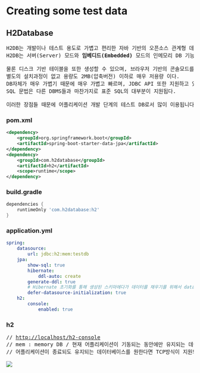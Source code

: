 # Creating some test data
## H2Database
<pre>
H2DB는 개발이나 테스트 용도로 가볍고 편리한 자바 기반의 오픈소스 관계형 데이터 베이스 관리 시스템(DBMS)이다.
H2DB는 서버(Server) 모드와 <b>임베디드(Embedded)</b> 모드의 인메모리 DB 기능을 지원한다(본 강의에서는 <b>임베디드 모드</b>를 사용한다)

물론 디스크 기반 테이블을 또한 생성할 수 있으며, 브라우저 기반의 콘솔모드를 이용할 수 있다.
별도의 설치과정이 없고 용량도 2MB(압축버전) 이하로 매우 저용량 이다.
DB자체가 매우 가볍기 때문에 매우 가볍고 빠르며, JDBC API 또한 지원하고 있다.
SQL 문법은 다른 DBMS들과 마찬가지로 표준 SQL의 대부분이 지원됩다.

이러한 장점들 때문에 어플리케이션 개발 단계의 테스트 DB로서 많이 이용됩니다.
</pre>
### pom.xml
```xml
<dependency>
    <groupId>org.springframework.boot</groupId>
    <artifactId>spring-boot-starter-data-jpa</artifactId>
</dependency>
<dependency>
    <groupId>com.h2database</groupId>
    <artifactId>h2</artifactId>
    <scope>runtime</scope>
</dependency>
```
### build.gradle
```gradle
dependencies {
    runtimeOnly 'com.h2database:h2'
}
```
### application.yml
```yml
spring:
    datasource:
        url: jdbc:h2:mem:testdb 
    jpa:
        show-sql: true
        hibernate:
            ddl-auto: create
        generate-ddl: true
        # Hibernate 초기화를 통해 생성된 스키마에다가 데이터를 채우기를 위해서 data.sql를 먼저 실행을 시킨다.
        defer-datasource-initialization: true
    h2:
        console:
            enabled: true
```
### h2 
<pre>
// <a href="http://localhost/h2-console">http://localhost/h2-console</a>
// mem : memory DB / 현재 어플리케이션이 기동되는 동안에만 유지되는 데이터베이스
// 어플리케이션이 종료되도 유지되는 데이터베이스를 원한다면 TCP방식이 지원되는 드라이버 방식으로 바꿔주기

<img src="https://github.com/RyuKyeongWoo/TIL/blob/main/SpringBoot/img/H2.PNG"/>
</pre>
